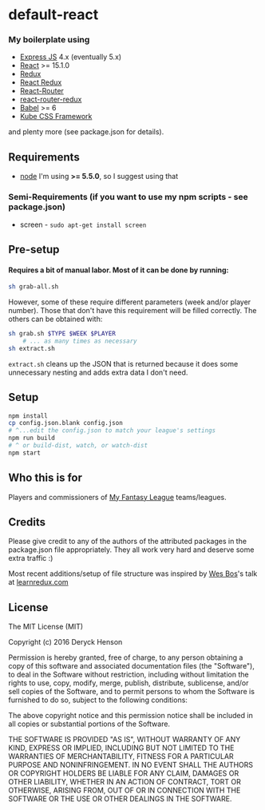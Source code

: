 # default-react

### My boilerplate using
 - [Express JS](http://expressjs.com/) 4.x (eventually 5.x)
 - [React](https://facebook.github.io/react/) >= 15.1.0
 - [Redux](http://redux.js.org/)
 - [React Redux](https://github.com/reactjs/react-redux)
 - [React-Router](https://github.com/reactjs/react-router)
 - [react-router-redux](https://github.com/reactjs/react-router-redux)
 - [Babel](http://babeljs.io/) >= 6
 - [Kube CSS Framework](https://imperavi.com/kube/)

and plenty more (see package.json for details).

## Requirements

 - [node](https://nodejs.org) I'm using **>= 5.5.0**, so I suggest using that

### Semi-Requirements (if you want to use my npm scripts - see **package.json**)

 - screen - `sudo apt-get install screen`

## Pre-setup

#### Requires a bit of manual labor.  Most of it can be done by running:

```bash
sh grab-all.sh
```

However, some of these require different parameters (week and/or player number).  Those that don't have this requirement will be filled correctly.  The others can be obtained with:

```bash
sh grab.sh $TYPE $WEEK $PLAYER
    # ... as many times as necessary
sh extract.sh
```

`extract.sh` cleans up the JSON that is returned because it does some unnecessary nesting and adds extra data I don't need.

## Setup

```bash
npm install
cp config.json.blank config.json
# ^...edit the config.json to match your league's settings
npm run build
# ^ or build-dist, watch, or watch-dist
npm start
```

## Who this is for

Players and commissioners of [My Fantasy League](http://www.myfantasyleague.com/) teams/leagues.

## Credits

Please give credit to any of the authors of the attributed packages in the package.json file appropriately.  They all work very hard and deserve some extra traffic :)

Most recent additions/setup of file structure was inspired by [Wes Bos](https://twitter.com/wesbos)'s talk at [learnredux.com](https://learnredux.com)

## License

The MIT License (MIT)

Copyright (c) 2016 Deryck Henson

Permission is hereby granted, free of charge, to any person obtaining a copy
of this software and associated documentation files (the "Software"), to deal
in the Software without restriction, including without limitation the rights
to use, copy, modify, merge, publish, distribute, sublicense, and/or sell
copies of the Software, and to permit persons to whom the Software is
furnished to do so, subject to the following conditions:

The above copyright notice and this permission notice shall be included in all
copies or substantial portions of the Software.

THE SOFTWARE IS PROVIDED "AS IS", WITHOUT WARRANTY OF ANY KIND, EXPRESS OR
IMPLIED, INCLUDING BUT NOT LIMITED TO THE WARRANTIES OF MERCHANTABILITY,
FITNESS FOR A PARTICULAR PURPOSE AND NONINFRINGEMENT. IN NO EVENT SHALL THE
AUTHORS OR COPYRIGHT HOLDERS BE LIABLE FOR ANY CLAIM, DAMAGES OR OTHER
LIABILITY, WHETHER IN AN ACTION OF CONTRACT, TORT OR OTHERWISE, ARISING FROM,
OUT OF OR IN CONNECTION WITH THE SOFTWARE OR THE USE OR OTHER DEALINGS IN THE
SOFTWARE.
